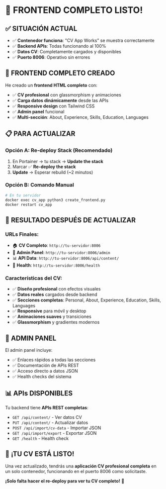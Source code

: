 # 🎉 FRONTEND COMPLETO LISTO!

## ✅ **SITUACIÓN ACTUAL**

- ✅ **Contenedor funciona**: "CV App Works" se muestra correctamente
- ✅ **Backend APIs**: Todas funcionando al 100%
- ✅ **Datos CV**: Completamente cargados y disponibles
- ✅ **Puerto 8006**: Operativo sin errores

## 🚀 **FRONTEND COMPLETO CREADO**

He creado un **frontend HTML completo** con:
- ✅ **CV profesional** con glassmorphism y animaciones
- ✅ **Carga datos dinámicamente** desde las APIs
- ✅ **Responsive design** con Tailwind CSS
- ✅ **Admin panel** funcional
- ✅ **Multi-sección**: About, Experience, Skills, Education, Languages

## 📋 **PARA ACTUALIZAR**

### **Opción A: Re-deploy Stack (Recomendado)**
1. En Portainer → tu stack → **Update the stack**
2. Marcar ✅ **Re-deploy the stack**
3. **Update** → Esperar rebuild (~2 minutos)

### **Opción B: Comando Manual**
```bash
# En tu servidor
docker exec cv_app python3 create_frontend.py
docker restart cv_app
```

## 🎯 **RESULTADO DESPUÉS DE ACTUALIZAR**

### **URLs Finales:**
- 🏠 **CV Completo**: `http://tu-servidor:8006`
- 🔧 **Admin Panel**: `http://tu-servidor:8006/admin`
- 📊 **API Data**: `http://tu-servidor:8006/api/content/`
- 💓 **Health**: `http://tu-servidor:8006/health`

### **Características del CV:**
- ✅ **Diseño profesional** con efectos visuales
- ✅ **Datos reales** cargados desde backend
- ✅ **Secciones completas**: Personal, About, Experience, Education, Skills, Languages
- ✅ **Responsive** para móvil y desktop
- ✅ **Animaciones suaves** y transiciones
- ✅ **Glassmorphism** y gradientes modernos

## 🔧 **ADMIN PANEL**

El admin panel incluye:
- ✅ Enlaces rápidos a todas las secciones
- ✅ Documentación de APIs REST
- ✅ Acceso directo a datos JSON
- ✅ Health checks del sistema

## 📊 **APIs DISPONIBLES**

Tu backend tiene **APIs REST completas**:
- `GET /api/content/` - Ver datos CV
- `PUT /api/content/` - Actualizar datos
- `POST /api/import/cv-data` - Importar JSON
- `GET /api/import/export` - Exportar JSON
- `GET /health` - Health check

## 🎉 **¡TU CV ESTÁ LISTO!**

Una vez actualizado, tendrás una **aplicación CV profesional completa** en un solo contenedor, funcionando en el puerto 8006 como solicitaste.

**¡Solo falta hacer el re-deploy para ver tu CV completo!** 🚀